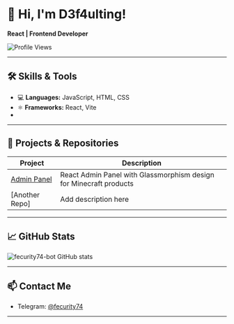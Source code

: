 # 👋 Hi, I'm D3f4ulting!

**React | Frontend Developer**

![Profile Views](https://komarev.com/ghpvc/?username=fecurity74-bot&color=blueviolet)

---

## 🛠️ Skills & Tools

- 💻 **Languages:** JavaScript, HTML, CSS  
- ⚛️ **Frameworks:** React, Vite
- 
---

## 🔗 Projects & Repositories

| Project | Description |
|---------|-------------|
| [Admin Panel](https://github.com/fecurity74-bot/Admin-Panel) | React Admin Panel with Glassmorphism design for Minecraft products |
| [Another Repo] | Add description here |

---

## 📈 GitHub Stats

![fecurity74-bot GitHub stats](https://github-readme-stats.vercel.app/api?username=fecurity74-bot&show_icons=true&theme=radical)

---

## 📫 Contact Me

- Telegram: [@fecurity74](https://t.me/d3f4ulting)  

---
